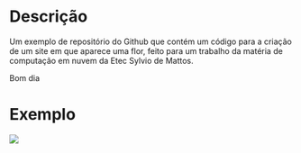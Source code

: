 # Descrição

Um exemplo de repositório do Github que contém um código para a criação de um site em que aparece uma flor, feito para um trabalho da matéria de computação em nuvem da Etec Sylvio de Mattos.

Bom dia 

# Exemplo

![](./exemploflor.png)

